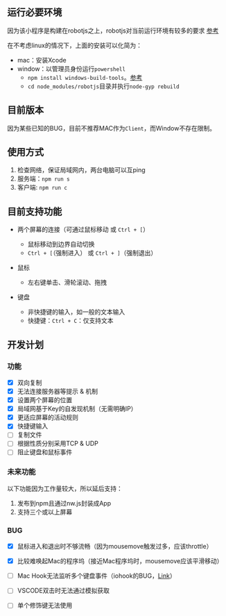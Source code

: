 ## 运行必要环境

因为该小程序是构建在robotjs之上，robotjs对当前运行环境有较多的要求
[参考](https://github.com/octalmage/robotjs#building)

在不考虑linux的情况下，上面的安装可以化简为：

- mac：安装Xcode
- window：以管理员身份运行`powershell`
  - `npm install windows-build-tools`。[参考](https://www.npmjs.com/package/windows-build-tools)
  - `cd node_modules/robotjs`目录并执行`node-gyp rebuild`

## 目前版本

因为某些已知的BUG，目前不推荐MAC作为`Client`，而Window不存在限制。

## 使用方式

1. 检查网络，保证局域网内，两台电脑可以互ping
2. 服务端：`npm run s`
3. 客户端: `npm run c`

## 目前支持功能

- 两个屏幕的连接（可通过鼠标移动 或 `Ctrl + [`）
  - 鼠标移动到边界自动切换
  - `Ctrl + [`（强制进入） 或 `Ctrl + ]`（强制退出）

- 鼠标 
  - 左右键单击、滑轮滚动、拖拽
- 键盘
  - 非快捷键的输入，如一般的文本输入
  - 快捷键：`Ctrl + C`：仅支持文本

## 开发计划

### 功能

- [x] 双向复制
- [x] 无法连接服务器等提示 & 机制
- [x] 设置两个屏幕的位置
- [x] 局域网基于Key的自发现机制（无需明确IP）
- [x] 更适应屏幕的活动规则
- [x] 快捷键输入
- [ ] 复制文件
- [ ] 根据性质分别采用TCP & UDP
- [ ] 阻止键盘和鼠标事件

### 未来功能

以下功能因为工作量较大，所以延后支持：

1. 发布到npm且通过nw.js封装成App
2. 支持三个或以上屏幕

### BUG

- [x] 鼠标进入和退出时不够流畅（因为mousemove触发过多，应该throttle）

- [x] 比较难唤起Mac的程序坞（接近Mac程序坞时，mousemove应该平滑移动）

- [ ] Mac Hook无法监听多个键盘事件（iohook的BUG，[Link](https://github.com/wilix-team/iohook/issues/124)）
- [ ] VSCODE双击时无法通过模拟获取
- [ ] 单个修饰键无法使用